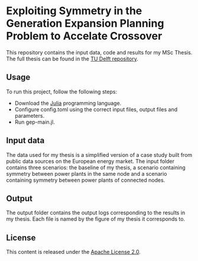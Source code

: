 # Exploiting Symmetry in the Generation Expansion Planning Problem to Accelate Crossover

This repository contains the input data, code and results for my MSc Thesis. The full thesis can be found in the [TU Delft repository](https://repository.tudelft.nl/islandora/object/uuid%3Ae698df15-05ac-4b74-84da-bbe30c29adba?collection=education).

## Usage

To run this project, follow the following steps:
- Download the [Julia](https://julialang.org/) programming language.
- Configure config.toml using the correct input files, output files and parameters.
- Run gep-main.jl.

## Input data

The data used for my thesis is a simplified version of a case study built from public data sources on the European energy market. The input folder contains three scenarios: the baseline of my thesis, a scenario containing symmetry between power plants in the same node and a scenario containing symmetry between power plants of connected nodes.

## Output

The output folder contains the output logs corresponding to the results in my thesis. Each file is named by the figure of my thesis it corresponds to.

## License

This content is released under the [Apache License 2.0](https://www.apache.org/licenses/LICENSE-2.0).
